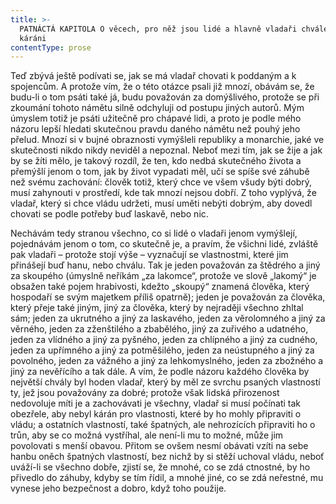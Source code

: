 ```yaml
---
title: >-
  PATNÁCTÁ KAPITOLA O věcech, pro něž jsou lidé a hlavně vladaři chváleni nebo
  káráni
contentType: prose
---
```


<section>

Teď zbývá ještě podívati se, jak se má vladař chovati k poddaným a k spojencům. A protože vím, že o této otázce psali již mnozí, obávám se, že budu-li o tom psáti také já, budu považován za domýšlivého, protože se při zkoumání tohoto námětu silně odchyluji od postupu jiných autorů. Mým úmyslem totiž je psáti užitečně pro chápavé lidi, a proto je podle mého názoru lepší hledati skutečnou pravdu daného námětu než pouhý jeho přelud. Mnozí si v bujné obraznosti vymýšleli republiky a monarchie, jaké ve skutečnosti nikdo nikdy neviděl a nepoznal. Neboť mezi tím, jak se žije a jak by se žíti mělo, je takový rozdíl, že ten, kdo nedbá skutečného života a přemýšlí jenom o tom, jak by život vypadati měl, učí se spíše své záhubě než svému zachování: člověk totiž, který chce ve všem všudy býti dobrý, musí zahynouti v prostředí, kde tak mnozí nejsou dobří. Z toho vyplývá, že vladař, který si chce vládu udržeti, musí uměti nebýti dobrým, aby dovedl chovati se podle potřeby buď laskavě, nebo nic.

Nechávám tedy stranou všechno, co si lidé o vladaři jenom vymýšlejí, pojednávám jenom o tom, co skutečně je, a pravím, že všichni lidé, zvláště pak vladaři – protože stojí výše – vyznačují se vlastnostmi, které jim přinášejí buď hanu, nebo chválu. Tak je jeden považován za štědrého a jiný za skoupého (úmyslně neříkám „za lakomce“, protože ve slově „lakomý“ je obsažen také pojem hrabivosti, kdežto „skoupý“ znamená člověka, který hospodaří se svým majetkem příliš opatrně); jeden je považován za člověka, který přeje také jiným, jiný za člověka, který by nejraději všechno zhltal sám; jeden za ukrutného a jiný za laskavého, jeden za věrolomného a jiný za věrného, jeden za zženštilého a zbabělého, jiný za zuřivého a udatného, jeden za vlídného a jiný za pyšného, jeden za chlípného a jiný za cudného, jeden za upřímného a jiný za potměšilého, jeden za neústupného a jiný za povolného, jeden za vážného a jiný za lehkomyslného, jeden za zbožného a jiný za nevěřícího a tak dále. A vím, že podle názoru každého člověka by největší chvály byl hoden vladař, který by měl ze svrchu psaných vlastností ty, jež jsou považovány za dobré; protože však lidská přirozenost nedovoluje míti je a zachovávati je všechny, vladař si musí počínati tak obezřele, aby nebyl kárán pro vlastnosti, které by ho mohly připraviti o vládu; a ostatních vlastností, také špatných, ale nehrozících připraviti ho o trůn, aby se co možná vystříhal, ale není-li mu to možné, může jim povolovati s menší obavou. Přitom se ovšem nesmí obávati vzíti na sebe hanbu oněch špatných vlastností, bez nichž by si stěží uchoval vládu, neboť uváží-li se všechno dobře, zjistí se, že mnohé, co se zdá ctnostné, by ho přivedlo do záhuby, kdyby se tím řídil, a mnohé jiné, co se zdá neřestné, mu vynese jeho bezpečnost a dobro, když toho použije.

</section>

[^1]: _Francesco Vettori_ (1474-1539), důvěrný přítel Machiavelliův (byli spolu r. 1507 s poselstvím u císaře Maxmiliána); vyslanec republiky florentské u papeže Lva X. __Pozn. překl___._

[^2]: _Filippo da Gasavecchia_, přítel Machiavelliův i Vettoriův. _Pozn. překl._

[^3]: _Pavel_ (Pagolo) _Vettori__,_ bratr Francesca Vettoriho. _Pozn. překl._

[^4]: _Plautův Geta_, postava z Plautovy komedie. _Pozn. překl._

[^5]: Frosino z Panzana, Antonio Guicciardini, Batisto Guicciardini, Filippo Ginori, Tommaso del Bene – Maciavelliovi sousedé a známí. _Pozn. překl._

[^6]: _Frosino z Panzana__,_ _Antonio Guicciardini__,_ _Batista Guicciardini__,_ _Filippo Ginori__,_ _Tommaso del Bene__,_ Machiavelliovi sousedé a známí. _Pozn. překl._

[^7]: (Kdysi) výrobce a podomní obchodník s vápnem. _Pozn. red._

[^8]: Pozdější název _Il Principe – Vladař_. _Pozn. překl._

[^9]: _Giuliano de’ Medici_ (1479–1516) zatím zemřel, takže Machiavelli věnoval pak _Vladaře_ Lorenzovi de’ Medici. _Pozn. překl._

[^10]: _Ardinghelli Piero_, florentský prelát, byl tenkrát sekretářem papeže Lva X. Měl pověst intrikána a Machiavelli se obával, aby se Ardinghelli nevydával za autora _Vladaře_. _Pozn. překl._

[^11]: Brokát se zlatými vlákny nebo oděv z něho zhotovený. _Pozn. red._

[^12]: Nejvyšší státní nebo soudní úředník ve starověkém Římě. _Pozn. red._

[^13]: _Giorgio Scali__,_ bohatý Florenťan, člen vlády, ale tak zpupný, že proti sobě popudil své spoluobčany, „ačkoli ho nedávno předtím zbožňovali“, a byl 1382 sťat. _Pozn. překl._

[^14]: _Konstantinopolský císař:_ Jan Cantacuzen. _Pozn. překl._

[^15]: Narážka na aragonského krále Ferdinanda V. Katolického (1452–1516), o němž i Guicciardini, který býval vyslancem u jeho dvora, napsal: „Má pověst vladaře, který často neplní daný slib. Myslím, že se dovede přetvařovat lépe než kdokoli jiný.“ _Pozn. překl._

[^16]: _Bernabo_ z Milána: z rodu Visconti, známý svými podivínskými skutky, když byl členem milánské vlády. _Pozn. překl._

[^17]: _Nevídané věci_ způsobené bohem: Machiavelli zde jistě nemíní žádné zázraky současné, nýbrž používá k podepření své výzvy obrazu biblického. _Pozn. překl._
